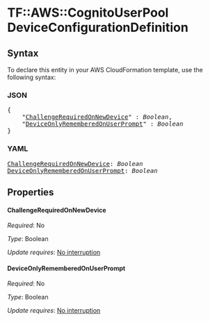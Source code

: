 # TF::AWS::CognitoUserPool DeviceConfigurationDefinition

## Syntax

To declare this entity in your AWS CloudFormation template, use the following syntax:

### JSON

<pre>
{
    "<a href="#challengerequiredonnewdevice" title="ChallengeRequiredOnNewDevice">ChallengeRequiredOnNewDevice</a>" : <i>Boolean</i>,
    "<a href="#deviceonlyrememberedonuserprompt" title="DeviceOnlyRememberedOnUserPrompt">DeviceOnlyRememberedOnUserPrompt</a>" : <i>Boolean</i>
}
</pre>

### YAML

<pre>
<a href="#challengerequiredonnewdevice" title="ChallengeRequiredOnNewDevice">ChallengeRequiredOnNewDevice</a>: <i>Boolean</i>
<a href="#deviceonlyrememberedonuserprompt" title="DeviceOnlyRememberedOnUserPrompt">DeviceOnlyRememberedOnUserPrompt</a>: <i>Boolean</i>
</pre>

## Properties

#### ChallengeRequiredOnNewDevice

_Required_: No

_Type_: Boolean

_Update requires_: [No interruption](https://docs.aws.amazon.com/AWSCloudFormation/latest/UserGuide/using-cfn-updating-stacks-update-behaviors.html#update-no-interrupt)

#### DeviceOnlyRememberedOnUserPrompt

_Required_: No

_Type_: Boolean

_Update requires_: [No interruption](https://docs.aws.amazon.com/AWSCloudFormation/latest/UserGuide/using-cfn-updating-stacks-update-behaviors.html#update-no-interrupt)

